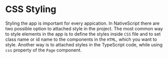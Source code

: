 # CSS Styling

Styling the app is important for every appication. In NativeScript there are two possible option to attached style in the project.
The most common way to style elements in the app is to define the styles inside `CSS` file and to set class name or id name to the components in the `HTML`, which you want to style.
Another way is to attached styles in the TypeScript code, while using `css` property of the `Page` component.